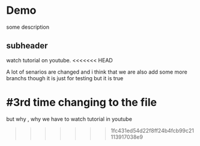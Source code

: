 # Demo 

some description

## subheader

watch tutorial on youtube.
<<<<<<< HEAD

A lot of senarios are changed and i think that we are also add some more branchs though it is just for testing but it is true

#3rd time changing to the file
=======
 but why , why we have to watch tutorial in youtube 
>>>>>>> 1fc431ed54d22f8ff24b4fcb99c21113917038e9
